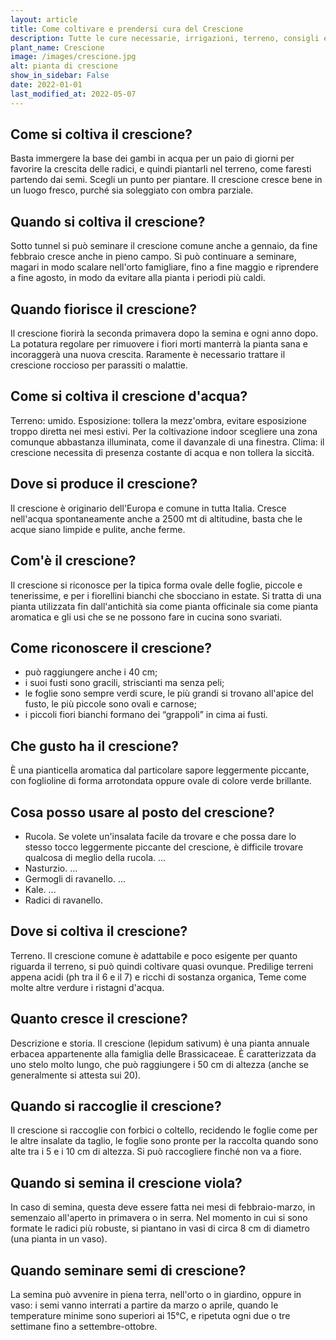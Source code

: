 ```yaml
---
layout: article
title: Come coltivare e prendersi cura del Crescione
description: Tutte le cure necessarie, irrigazioni, terreno, consigli e molto altro sulla coltivazione del Crescione
plant_name: Crescione
image: /images/crescione.jpg
alt: pianta di crescione
show_in_sidebar: False
date: 2022-01-01
last_modified_at: 2022-05-07
---
```


## Come si coltiva il crescione?

Basta immergere la base dei gambi in acqua per un paio di giorni per favorire la crescita delle radici, e quindi piantarli nel terreno, come faresti partendo dai semi. Scegli un punto per piantare. Il crescione cresce bene in un luogo fresco, purché sia soleggiato con ombra parziale.

## Quando si coltiva il crescione?

 Sotto tunnel si può seminare il crescione comune anche a gennaio, da fine febbraio cresce anche in pieno campo. Si può continuare a seminare, magari in modo scalare nell'orto famigliare, fino a fine maggio e riprendere a fine agosto, in modo da evitare alla pianta i periodi più caldi.

## Quando fiorisce il crescione?

Il crescione fiorirà la seconda primavera dopo la semina e ogni anno dopo. La potatura regolare per rimuovere i fiori morti manterrà la pianta sana e incoraggerà una nuova crescita. Raramente è necessario trattare il crescione roccioso per parassiti o malattie.

## Come si coltiva il crescione d'acqua?

Terreno: umido. Esposizione: tollera la mezz'ombra, evitare esposizione troppo diretta nei mesi estivi. Per la coltivazione indoor scegliere una zona comunque abbastanza illuminata, come il davanzale di una finestra. Clima: il crescione necessita di presenza costante di acqua e non tollera la siccità.

## Dove si produce il crescione?

Il crescione è originario dell'Europa e comune in tutta Italia. Cresce nell'acqua spontaneamente anche a 2500 mt di altitudine, basta che le acque siano limpide e pulite, anche ferme.

## Com'è il crescione?

Il crescione si riconosce per la tipica forma ovale delle foglie, piccole e tenerissime, e per i fiorellini bianchi che sbocciano in estate. Si tratta di una pianta utilizzata fin dall'antichità sia come pianta officinale sia come pianta aromatica e gli usi che se ne possono fare in cucina sono svariati.

## Come riconoscere il crescione?

- può raggiungere anche i 40 cm;
- i suoi fusti sono gracili, striscianti ma senza peli;
- le foglie sono sempre verdi scure, le più grandi si trovano all'apice del fusto, le più piccole sono ovali e carnose;
- i piccoli fiori bianchi formano dei “grappoli” in cima ai fusti.

## Che gusto ha il crescione?

È una pianticella aromatica dal particolare sapore leggermente piccante, con foglioline di forma arrotondata oppure ovale di colore verde brillante.

## Cosa posso usare al posto del crescione?

- Rucola. Se volete un'insalata facile da trovare e che possa dare lo stesso tocco leggermente piccante del crescione, è difficile trovare qualcosa di meglio della rucola. ...
- Nasturzio. ...
- Germogli di ravanello. ...
- Kale. ...
- Radici di ravanello.

## Dove si coltiva il crescione?

Terreno. Il crescione comune è adattabile e poco esigente per quanto riguarda il terreno, si può quindi coltivare quasi ovunque. Predilige terreni appena acidi (ph tra il 6 e il 7) e ricchi di sostanza organica, Teme come molte altre verdure i ristagni d'acqua.

## Quanto cresce il crescione?

Descrizione e storia. Il crescione (lepidum sativum) è una pianta annuale erbacea appartenente alla famiglia delle Brassicaceae. È caratterizzata da uno stelo molto lungo, che può raggiungere i 50 cm di altezza (anche se generalmente si attesta sui 20).

## Quando si raccoglie il crescione?

 Il crescione si raccoglie con forbici o coltello, recidendo le foglie come per le altre insalate da taglio, le foglie sono pronte per la raccolta quando sono alte tra i 5 e i 10 cm di altezza. Si può raccogliere finché non va a fiore.

## Quando si semina il crescione viola?

In caso di semina, questa deve essere fatta nei mesi di febbraio-marzo, in semenzaio all'aperto in primavera o in serra. Nel momento in cui si sono formate le radici più robuste, si piantano in vasi di circa 8 cm di diametro (una pianta in un vaso).

## Quando seminare semi di crescione?

La semina può avvenire in piena terra, nell'orto o in giardino, oppure in vaso: i semi vanno interrati a partire da marzo o aprile, quando le temperature minime sono superiori ai 15°C, e ripetuta ogni due o tre settimane fino a settembre-ottobre.


